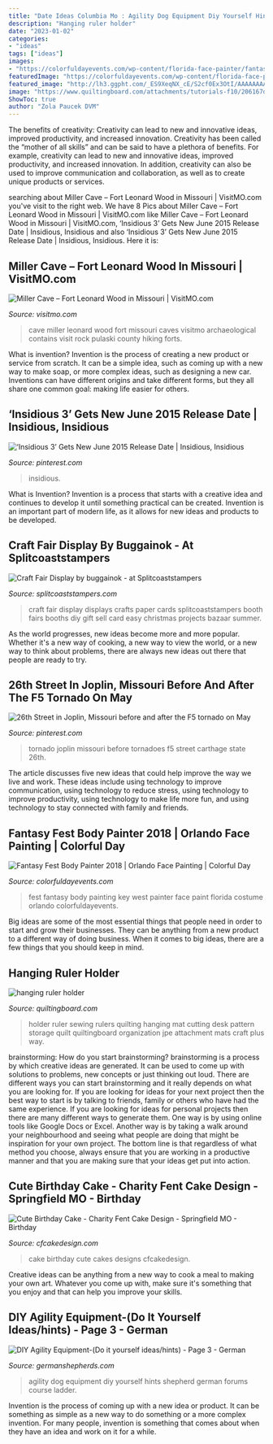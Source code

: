 ```yaml
---
title: "Date Ideas Columbia Mo : Agility Dog Equipment Diy Yourself Hints Shepherd German Forums Course Ladder"
description: "Hanging ruler holder"
date: "2023-01-02"
categories:
- "ideas"
tags: ["ideas"]
images:
- "https://colorfuldayevents.com/wp-content/florida-face-painter/fantasy-fest/cache/fantasy-fest-costume-ideas-2016-chela-waterfield.jpg-nggid03404-ngg0dyn-210x350x100-00f0w010c011r110f110r010t010.jpg"
featuredImage: "https://colorfuldayevents.com/wp-content/florida-face-painter/fantasy-fest/cache/fantasy-fest-costume-ideas-2016-chela-waterfield.jpg-nggid03404-ngg0dyn-210x350x100-00f0w010c011r110f110r010t010.jpg"
featured_image: "http://lh3.ggpht.com/_ES9XeqNX_cE/S2cf0Ex3OtI/AAAAAAAAieY/cfc_cnZUSi8/s288/JPEG.jpg"
image: "https://www.quiltingboard.com/attachments/tutorials-f10/206167d1307059200-attachment-206161.jpe"
ShowToc: true
author: "Zola Paucek DVM"
---
```



The benefits of creativity: Creativity can lead to new and innovative ideas, improved productivity, and increased innovation.
Creativity has been called the “mother of all skills” and can be said to have a plethora of benefits. For example, creativity can lead to new and innovative ideas, improved productivity, and increased innovation. In addition, creativity can also be used to improve communication and collaboration, as well as to create unique products or services.

	

		
searching about Miller Cave – Fort Leonard Wood in Missouri | VisitMO.com you've visit to the right web. We have 8 Pics about Miller Cave – Fort Leonard Wood in Missouri | VisitMO.com like Miller Cave – Fort Leonard Wood in Missouri | VisitMO.com, ‘Insidious 3’ Gets New June 2015 Release Date | Insidious, Insidious and also ‘Insidious 3’ Gets New June 2015 Release Date | Insidious, Insidious. Here it is:
		
    
## Miller Cave – Fort Leonard Wood In Missouri | VisitMO.com

<img loading=lazy src="http://lh3.ggpht.com/_ES9XeqNX_cE/S2cf0Ex3OtI/AAAAAAAAieY/cfc_cnZUSi8/s288/JPEG.jpg" onerror="this.onerror=null;this.src='https://tse1.mm.bing.net/th?id=OIP.7Pd2tRKwwiLfRsp2nQ_CoAAAAA&amp;pid=15.1';" alt="Miller Cave – Fort Leonard Wood in Missouri | VisitMO.com">

_Source: visitmo.com_

>cave miller leonard wood fort missouri caves visitmo archaeological contains visit rock pulaski county hiking forts. 

	

What is invention?
Invention is the process of creating a new product or service from scratch. It can be a simple idea, such as coming up with a new way to make soap, or more complex ideas, such as designing a new car. Inventions can have different origins and take different forms, but they all share one common goal: making life easier for others.

    
## ‘Insidious 3’ Gets New June 2015 Release Date | Insidious, Insidious

<img loading=lazy src="https://i.pinimg.com/736x/fa/c1/35/fac135a9d597275e8aaa1ae545458393--insidious-movie-story-characters.jpg" onerror="this.onerror=null;this.src='https://tse2.mm.bing.net/th?id=OIP.XqBzE-sTfvBvuU1BJr2KkAHaD5&amp;pid=15.1';" alt="‘Insidious 3’ Gets New June 2015 Release Date | Insidious, Insidious">

_Source: pinterest.com_

>insidious. 

	

What is Invention?
Invention is a process that starts with a creative idea and continues to develop it until something practical can be created. Invention is an important part of modern life, as it allows for new ideas and products to be developed.

    
## Craft Fair Display By Buggainok - At Splitcoaststampers

<img loading=lazy src="http://images.splitcoaststampers.com/data/gallery/18226/2009/10/01/Craft_Show_10-01-09_007_by_buggainok.jpg" onerror="this.onerror=null;this.src='https://tse2.mm.bing.net/th?id=OIP.AJztHprXmEROTk2vvKeAFQHaFj&amp;pid=15.1';" alt="Craft Fair Display by buggainok - at Splitcoaststampers">

_Source: splitcoaststampers.com_

>craft fair display displays crafts paper cards splitcoaststampers booth fairs booths diy gift sell card easy christmas projects bazaar summer. 

	

As the world progresses, new ideas become more and more popular. Whether it's a new way of cooking, a new way to view the world, or a new way to think about problems, there are always new ideas out there that people are ready to try.

    
## 26th Street In Joplin, Missouri Before And After The F5 Tornado On May

<img loading=lazy src="https://i.pinimg.com/736x/17/78/bf/1778bf0ab89b2f9c9fac21b5c2c8c934--carthage-vortex.jpg" onerror="this.onerror=null;this.src='https://tse2.mm.bing.net/th?id=OIP.W-FeIoUMtDu4xRs3A8wlZQHaDt&amp;pid=15.1';" alt="26th Street in Joplin, Missouri before and after the F5 tornado on May">

_Source: pinterest.com_

>tornado joplin missouri before tornadoes f5 street carthage state 26th. 

	

The article discusses five new ideas that could help improve the way we live and work. These ideas include using technology to improve communication, using technology to reduce stress, using technology to improve productivity, using technology to make life more fun, and using technology to stay connected with family and friends.

    
## Fantasy Fest Body Painter 2018 | Orlando Face Painting | Colorful Day

<img loading=lazy src="https://colorfuldayevents.com/wp-content/florida-face-painter/fantasy-fest/cache/fantasy-fest-costume-ideas-2016-chela-waterfield.jpg-nggid03404-ngg0dyn-210x350x100-00f0w010c011r110f110r010t010.jpg" onerror="this.onerror=null;this.src='https://tse1.mm.bing.net/th?id=OIP.tGwt-v4nnvZHpnqHq_IgAgAAAA&amp;pid=15.1';" alt="Fantasy Fest Body Painter 2018 | Orlando Face Painting | Colorful Day">

_Source: colorfuldayevents.com_

>fest fantasy body painting key west painter face paint florida costume orlando colorfuldayevents. 

	

Big ideas are some of the most essential things that people need in order to start and grow their businesses. They can be anything from a new product to a different way of doing business. When it comes to big ideas, there are a few things that you should keep in mind. 

    
## Hanging Ruler Holder

<img loading=lazy src="https://www.quiltingboard.com/attachments/tutorials-f10/206167d1307059200-attachment-206161.jpe" onerror="this.onerror=null;this.src='https://tse3.mm.bing.net/th?id=OIP.JLHfCXmY7glmwea4bN8MxAHaJ4&amp;pid=15.1';" alt="hanging ruler holder">

_Source: quiltingboard.com_

>holder ruler sewing rulers quilting hanging mat cutting desk pattern storage quilt quiltingboard organization jpe attachment mats craft plus way. 

	

brainstorming: How do you start brainstorming?
brainstorming is a process by which creative ideas are generated. It can be used to come up with solutions to problems, new concepts or just thinking out loud. There are different ways you can start brainstorming and it really depends on what you are looking for. If you are looking for ideas for your next project then the best way to start is by talking to friends, family or others who have had the same experience. If you are looking for ideas for personal projects then there are many different ways to generate them. One way is by using online tools like Google Docs or Excel. Another way is by taking a walk around your neighbourhood and seeing what people are doing that might be inspiration for your own project. The bottom line is that regardless of what method you choose, always ensure that you are working in a productive manner and that you are making sure that your ideas get put into action.

    
## Cute Birthday Cake - Charity Fent Cake Design - Springfield MO - Birthday

<img loading=lazy src="https://www.cfcakedesign.com/wp-content/uploads/2018/02/21-1075-post/27973293_1044372282392350_1981373812337183988_n.jpg" onerror="this.onerror=null;this.src='https://tse1.mm.bing.net/th?id=OIP.rl830_tJVxljzQnvTM-yfgHaLH&amp;pid=15.1';" alt="Cute Birthday Cake - Charity Fent Cake Design - Springfield MO - Birthday">

_Source: cfcakedesign.com_

>cake birthday cute cakes designs cfcakedesign. 

	

Creative ideas can be anything from a new way to cook a meal to making your own art. Whatever you come up with, make sure it's something that you enjoy and that can help you improve your skills.

    
## DIY Agility Equipment-(Do It Yourself Ideas/hints) - Page 3 - German

<img loading=lazy src="http://www.germanshepherds.com/forum/attachments/agility/5739d1295563793-diy-agility-equipment-do-yourself-ideas-hints-img_3739.jpg" onerror="this.onerror=null;this.src='https://tse3.mm.bing.net/th?id=OIP.HGUQns5zKJgmeHymUGizpgHaFj&amp;pid=15.1';" alt="DIY Agility Equipment-(Do it yourself ideas/hints) - Page 3 - German">

_Source: germanshepherds.com_

>agility dog equipment diy yourself hints shepherd german forums course ladder. 

	

Invention is the process of coming up with a new idea or product. It can be something as simple as a new way to do something or a more complex invention. For many people, invention is something that comes about when they have an idea and work on it for a while.


